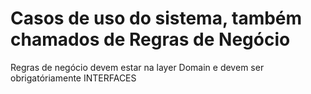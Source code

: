 # Casos de uso do sistema, também chamados de Regras de Negócio

Regras de negócio devem estar na layer Domain e devem ser obrigatóriamente INTERFACES
